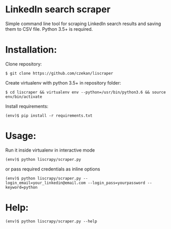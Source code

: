 # LinkedIn search scraper

Simple command line tool for scraping LinkedIn search results and saving them to CSV file.
Python 3.5+ is required.

# Installation:

Clone repository:
```
$ git clone https://github.com/czekan/liscraper
```

Create virtualenv with python 3.5+ in repository folder:
```
$ cd liscraper && virtualenv env --python=/usr/bin/python3.6 && source env/bin/activate
```

Install requirements:
```
(env)$ pip install -r requirements.txt
```

# Usage:

Run it inside virtualenv in interactive mode
```
(env)$ python liscrapy/scraper.py
```
or pass required credentials as inline options
```
(env)$ python liscrapy/scraper.py --login_email=your_linkedin@email.com --login_pass=yourpassword --keyword=python
```

# Help:

```
(env)$ python liscrapy/scraper.py --help
```
